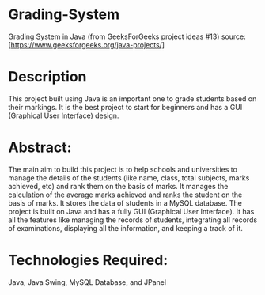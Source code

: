 # Grading-System
Grading System in Java (from GeeksForGeeks project ideas #13)
source: [https://www.geeksforgeeks.org/java-projects/]

# Description
This project built using Java is an important one to grade students based on their markings. It is the best project to start for beginners and has a GUI (Graphical User Interface) design.

# Abstract: 
The main aim to build this project is to help schools and universities to manage the details of the students (like name, class, total subjects, marks achieved, etc) and rank them on the basis of marks. It manages the calculation of the average marks achieved and ranks the student on the basis of marks. It stores the data of students in a MySQL database. The project is built on Java and has a fully GUI (Graphical User Interface). It has all the features like managing the records of students, integrating all records of examinations, displaying all the information, and keeping a track of it.

# Technologies Required:  
Java, Java Swing, MySQL Database, and JPanel
